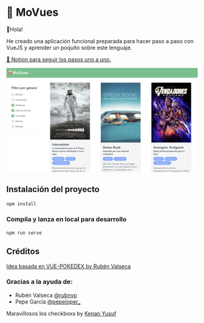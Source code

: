 # 🍿 MoVues

👋Hola! 

He creado una aplicación funcional preparada para hacer paso a paso con VueJS y aprender un poquito sobre este lenguaje.

[💚 Notion para seguir los pasos uno a uno.](https://www.notion.so/MoVUEs-b9db3428053d42c2b310ed36c15f6504)

![Captura demostración](./src/assets/captura-demostracion.png)

## Instalación del proyecto
```
npm install
```

### Compila y lanza en local para desarrollo
```
npm run serve
```

## Créditos
[Idea basada en VUE-POKEDEX by Rubén Valseca](https://github.com/rubnvp/vue-pokedex)

### Gracias a la ayuda de:
* Rubén Valseca [@rubnvp](https://twitter.com/rubnvp)
* Pepe García [@pepeloper_](https://twitter.com/pepeloper_)

Maravillosos los checkboxs by 
[Kenan Yusuf](https://codepen.io/KenanYusuf/pen/PZKEKd)